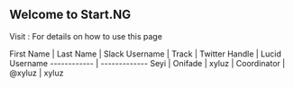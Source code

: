 ## Welcome to Start.NG

Visit : For details on how to use this page


First Name | Last Name | Slack Username | Track | Twitter Handle | Lucid Username
------------ | -------------
Seyi | Onifade | xyluz | Coordinator | @xyluz | xyluz

